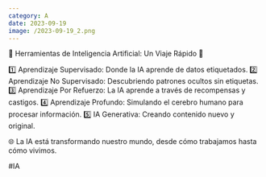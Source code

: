 ```yaml
--- 
category: A 
date: 2023-09-19 
image: /2023-09-19_2.png 
--- 
```


🚀 Herramientas de Inteligencia Artificial: Un Viaje Rápido 🚀

1️⃣ Aprendizaje Supervisado: Donde la IA aprende de datos etiquetados.
2️⃣ Aprendizaje No Supervisado: Descubriendo patrones ocultos sin etiquetas.
3️⃣ Aprendizaje Por Refuerzo: La IA aprende a través de recompensas y castigos.
4️⃣ Aprendizaje Profundo: Simulando el cerebro humano para procesar información.
5️⃣ IA Generativa: Creando contenido nuevo y original.

🌐 La IA está transformando nuestro mundo, desde cómo trabajamos hasta cómo vivimos. 

#IA